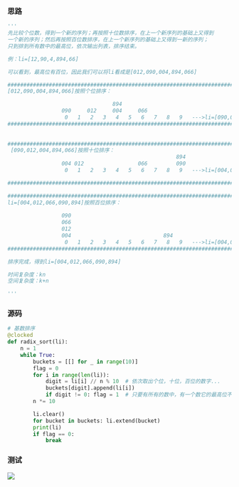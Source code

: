 
<BlogInfo id="1358" title="python实现基数排序" author="白日梦想猿" pv=0 read_times=0 pre_cost_time="67" category="排序算法" tag_list="['排序算法', '              基数排序']" create_time="2022.05.09 11:49:25.993005" update_time="2022.05.09 11:49:25" />

### 思路
```python
'''
先比较个位数，得到一个新的序列；再按照十位数排序，在上一个新序列的基础上又得到
一个新的序列；然后再按照百位数排序，在上一个新序列的基础上又得到一新的序列；
只到排到所有数中的最高位，依次输出列表，排序结束。

例：li=[12,90,4,894,66]

可以看到，最高位有百位，因此我们可以将li看成是[012,090,004,894,066]

######################################################################################
[012,090,004,894,066]按照个位排序：

                                 894
                 090     012     004     066                
                  0   1   2   3   4   5   6   7   8   9   --->li=[090,012,004,894,066]
######################################################################################
 
 
######################################################################################
 [090,012,004,894,066]按照十位排序：
                                                     894
                 004 012                 066         090
                  0   1   2   3   4   5   6   7   8   9   --->li=[004,012,066,090,894]

######################################################################################

######################################################################################
li=[004,012,066,090,894]按照百位排序：
                 
                 090 
                 066
                 012
                 004                             894
                  0   1   2   3   4   5   6   7   8   9   --->li=[004,012,066,090,894]
######################################################################################

排序完成，得到li=[004,012,066,090,894]

时间复杂度：kn
空间复杂度：k+n

'''
```

### 源码


```python
# 基数排序
@clocked
def radix_sort(li):
    n = 1
    while True:
        buckets = [[] for _ in range(10)]
        flag = 0
        for i in range(len(li)):
            digit = li[i] // n % 10  # 依次取出个位，十位，百位的数字...
            buckets[digit].append(li[i])
            if digit != 0: flag = 1  # 只要有所有的数中，有一个数它的最高位不为0，说明循环就没有结束
        n *= 10

        li.clear()
        for bucket in buckets: li.extend(bucket)
        print(li)
        if flag == 0:
            break
```


### 测试


![](http://www.lll.plus/media/image/2022/05/09/image-20220509114915-2.png)












